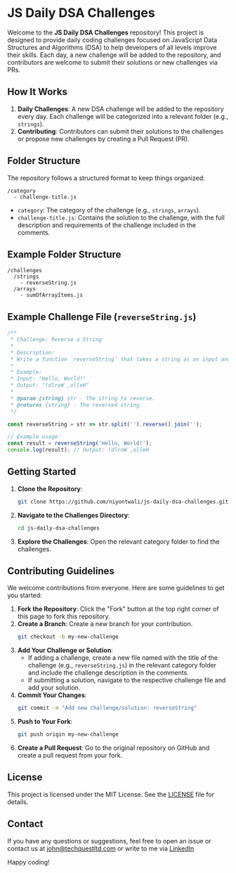 # JS Daily DSA Challenges

Welcome to the **JS Daily DSA Challenges** repository! This project is designed to provide daily coding challenges
focused on JavaScript Data Structures and Algorithms (DSA) to help developers of all levels improve their skills. Each
day, a new challenge will be added to the repository, and contributors are welcome to submit their solutions or new
challenges via PRs.

## How It Works

1. **Daily Challenges**: A new DSA challenge will be added to the repository every day. Each challenge will be
   categorized into a relevant folder (e.g., `strings`).
2. **Contributing**: Contributors can submit their solutions to the challenges or propose new challenges by creating a
   Pull Request (PR).

## Folder Structure

The repository follows a structured format to keep things organized:

```
/category
  - challenge-title.js
```

- `category`: The category of the challenge (e.g., `strings`, `arrays`).
- `challenge-title.js`: Contains the solution to the challenge, with the full description and requirements of the
  challenge included in the comments.

## Example Folder Structure

```
/challenges
  /strings
    - reverseString.js
  /arrays
    - sumOfArrayItems.js
```

## Example Challenge File (`reverseString.js`)

```javascript
/**
 * Challenge: Reverse a String
 *
 * Description:
 * Write a function `reverseString` that takes a string as an input and returns the string reversed.
 *
 * Example:
 * Input: "Hello, World!"
 * Output: "!dlroW ,olleH"
 *
 * @param {string} str - The string to reverse.
 * @returns {string} - The reversed string.
 */

const reverseString = str => str.split('').reverse().join('');

// Example usage:
const result = reverseString('Hello, World!');
console.log(result); // Output: !dlroW ,olleH
```

## Getting Started

1. **Clone the Repository**:

   ```sh
   git clone https://github.com/niyontwali/js-daily-dsa-challenges.git
   ```

2. **Navigate to the Challenges Directory**:

   ```sh
   cd js-daily-dsa-challenges
   ```

3. **Explore the Challenges**: Open the relevant category folder to find the challenges.

## Contributing Guidelines

We welcome contributions from everyone. Here are some guidelines to get you started:

1. **Fork the Repository**: Click the "Fork" button at the top right corner of this page to fork this repository.
2. **Create a Branch**: Create a new branch for your contribution.
   ```sh
   git checkout -b my-new-challenge
   ```
3. **Add Your Challenge or Solution**:
   - If adding a challenge, create a new file named with the title of the challenge (e.g., `reverseString.js`) in the
     relevant category folder and include the challenge description in the comments.
   - If submitting a solution, navigate to the respective challenge file and add your solution.
4. **Commit Your Changes**:
   ```sh
   git commit -m "Add new challenge/solution: reverseString"
   ```
5. **Push to Your Fork**:
   ```sh
   git push origin my-new-challenge
   ```
6. **Create a Pull Request**: Go to the original repository on GitHub and create a pull request from your fork.

## License

This project is licensed under the MIT License. See the [LICENSE](LICENSE) file for details.

## Contact

If you have any questions or suggestions, feel free to open an issue or contact us at
[john@techquestltd.com](mailto:john@techquestltd.com) or write to me via
[LinkedIn](https://www.linkedin.com/in/john-niyontwali-816549111/)

Happy coding!
